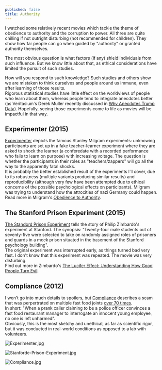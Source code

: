```yaml
---
published: false
title: Authority
---
```





I watched some relatively recent movies which tackle the theme of obedience to authority and the corruption to power. All three are quite chilling if not outright disturbing (not recommended for children). They show how far people can go when guided by "authority" or granted authority themselves.  

The most obvious question is what factors (if any) shield individuals from such influence. But we know little about that, as ethical considerations have limited the pursuit of such studies.  

How will you respond to such knowledge? Such studies and others show we are mistaken to think ourselves and people around us immune, even after learning of those results.  
Rigorous statistical studies have little effect on the worldviews of people who learn about them, whereas people tend to integrate anecdotes better (as Veritasium's Derek Muller recently discussed in [Why Anecdotes Trump Data](https://www.youtube.com/watch?v=s7MTM4BKZ_E)). Hopefully, seeing those experiments come to life as movies will be impactful in that way.  
  
  
## Experimenter (2015)
[Experimenter](http://www.imdb.com/title/tt3726704/) depicts the famous Stanley Milgram experiments: unknowing participants are set up in a fake teacher-learner experiment where they are asked to shock the learner (a conferedate with a recorded performance who fails to learn on purpose) with increasing voltage. The question is whether the participants in their roles as "teachers/zappers" will go all the way to the apparently fatal shocks.  
It is probably the better established result of the experiments I'll cover, due to its robustness (multiple variants producing similar results) and reproducibility (although very few have been attempted due to ethical concerns of the possible psychological effects on participants). Milgram was trying to understand how the attrocities of nazi Germany could happen.  
Read more in Milgram's [Obedience to Authority](http://smile.amazon.com/Obedience-Authority-Experimental-Perennial-Classics/dp/006176521X).
  
  
## The Stanford Prison Experiment (2015)
[The Standord Prison Experiment](http://www.imdb.com/title/tt0420293/) tells the story of Philip Zimbardo's experiment at Stanford. The synopsis: "Twenty-four male students out of seventy-five were selected to take on randomly assigned roles of prisoners and guards in a mock prison situated in the basement of the Stanford psychology building".  
The original experiment was interrupted early, as things turned bad very fast. I don't know that this experiment was repeated. The movie was very disturbing.  
Find out more in Zimbardo's [The Lucifer Effect: Understanding How Good People Turn Evil](http://smile.amazon.com/The-Lucifer-Effect-Understanding-People/dp/0812974441/).
  
  
## Compliance (2012)
I won't go into much details to spoilers, but [Compliance](http://www.imdb.com/title/tt1971352/) describes a scam that was perpertrated on multiple fast food joints [over 70 times](https://en.wikipedia.org/wiki/Strip_search_phone_call_scam).  
In short: "When a prank caller claiming to be a police officer convinces a fast food restaurant manager to interrogate an innocent young employee, no one is left unharmed".  
Obviously, this is the most sketchy and unethical, as far as scientific rigor, but it was conducted in real-world conditions as opposed to a lab with volunteers.

![Experimenter.jpg]({{site.baseurl}}/archives/images/Experimenter.jpg)

![Stanforde-Prison-Experiment.jpg]({{site.baseurl}}/archives/images/Stanforde-Prison-Experiment.jpg)

![Compliance.jpg]({{site.baseurl}}/archives/images/Compliance.jpg)
